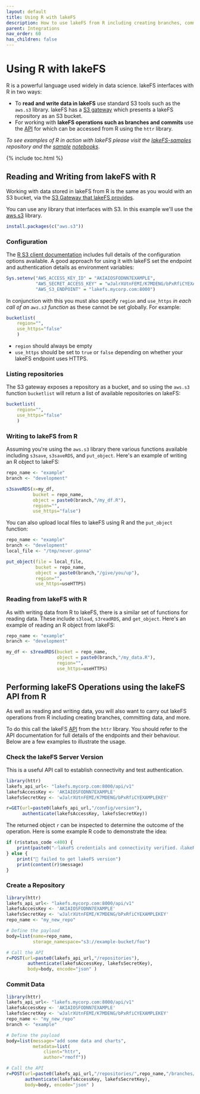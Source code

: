 ```yaml
---
layout: default
title: Using R with lakeFS
description: How to use lakeFS from R including creating branches, committing changes, and merging.
parent: Integrations
nav_order: 60
has_children: false
---
```


# Using R with lakeFS

R is a powerful language used widely in data science. lakeFS interfaces with R in two ways: 

*  To **read and write data in lakeFS** use standard S3 tools such as the `aws.s3` library. lakeFS has a [S3 gateway](https://docs.lakefs.io/understand/architecture.html#s3-gateway) which presents a lakeFS repository as an S3 bucket.
* For working with **lakeFS operations such as branches and commits** use the [API](https://docs.lakefs.io/reference/api.html) for which can be accessed from R using the `httr` library. 

_To see examples of R in action with lakeFS please visit the [lakeFS-samples](https://github.com/treeverse/lakeFS-samples/) repository and the [sample](https://github.com/treeverse/lakeFS-samples/blob/main/00_notebooks/R.ipynb) [notebooks](https://github.com/treeverse/lakeFS-samples/blob/main/00_notebooks/R-weather.ipynb)_.

{% include toc.html %}

## Reading and Writing from lakeFS with R

Working with data stored in lakeFS from R is the same as you would with an S3 bucket, via the [S3 Gateway that lakeFS provides](https://docs.lakefs.io/understand/architecture.html#s3-gateway).

You can use any library that interfaces with S3. In this example we'll use the [aws.s3](https://github.com/cloudyr/aws.s3/tree/master) library.

```r
install.packages(c("aws.s3"))
```

### Configuration 

The [R S3 client documentation](https://github.com/cloudyr/aws.s3/blob/master/man/s3HTTP.Rd) includes full details of the configuration options available. A good approach for using it with lakeFS set the endpoint and authentication details as environment variables: 

```r
Sys.setenv("AWS_ACCESS_KEY_ID" = "AKIAIOSFODNN7EXAMPLE",
           "AWS_SECRET_ACCESS_KEY" = "wJalrXUtnFEMI/K7MDENG/bPxRfiCYEXAMPLEKEY",
           "AWS_S3_ENDPOINT" = "lakefs.mycorp.com:8000")
```

In conjunction with this you must also specify `region` and `use_https` _in each call of an `aws.s3` function_ as these cannot be set globally. For example: 

```r
bucketlist(
    region="",
    use_https="false"
    )
```

* `region` should always be empty
* `use_https` should be set to `true` or `false` depending on whether your lakeFS endpoint uses HTTPS.

### Listing repositories

The S3 gateway exposes a repository as a bucket, and so using the `aws.s3` function `bucketlist` will return a list of available repositories on lakeFS: 

```r
bucketlist(
    region="",
    use_https="false"
    )
```

### Writing to lakeFS from R

Assuming you're using the `aws.s3` library there various functions available including `s3save`, `s3saveRDS`, and `put_object`. Here's an example of writing an R object to lakeFS: 

```r
repo_name <- "example"
branch <- "development"

s3saveRDS(x=my_df, 
          bucket = repo_name, 
          object = paste0(branch,"/my_df.R"), 
          region="",
          use_https="false")
```

You can also upload local files to lakeFS using R and the `put_object` function: 

```r
repo_name <- "example"
branch <- "development"
local_file <- "/tmp/never.gonna"

put_object(file = local_file, 
           bucket = repo_name, 
           object = paste0(branch,"/give/you/up"),
           region="",
           use_https=useHTTPS)
```

### Reading from lakeFS with R

As with writing data from R to lakeFS, there is a similar set of functions for reading data. These include `s3load`, `s3readRDS`, and `get_object`. Here's an example of reading an R object from lakeFS: 

```r
repo_name <- "example"
branch <- "development"

my_df <- s3readRDS(bucket = repo_name, 
                   object = paste0(branch,"/my_data.R"),
                   region="",
                   use_https=useHTTPS)
```

## Performing lakeFS Operations using the lakeFS API from R

As well as reading and writing data, you will also want to carry out lakeFS operations from R including creating branches, committing data, and more. 

To do this call the lakeFS [API](https://docs.lakefs.io/reference/api.html) from the `httr` library. You should refer to the API documentation for full details of the endpoints and their behaviour. Below are a few examples to illustrate the usage. 

### Check the lakeFS Server Version

This is a useful API call to establish connectivity and test authentication. 

```r
library(httr)
lakefs_api_url<- "lakefs.mycorp.com:8000/api/v1"
lakefsAccessKey <- 'AKIAIOSFODNN7EXAMPLE'
lakefsSecretKey <- 'wJalrXUtnFEMI/K7MDENG/bPxRfiCYEXAMPLEKEY'

r=GET(url=paste0(lakefs_api_url,"/config/version"), 
      authenticate(lakefsAccessKey, lakefsSecretKey))
```

The returned object `r` can be inspected to determine the outcome of the operation. Here is some example R code to demonstrate the idea: 

```r
if (r$status_code <400) {
    print(paste0("✅lakeFS credentials and connectivity verified. ℹ️lakeFS version ",content(r)$version))   
} else {
    print("🛑 failed to get lakeFS version")
    print(content(r)$message)
}
```

### Create a Repository

```r
library(httr)
lakefs_api_url<- "lakefs.mycorp.com:8000/api/v1"
lakefsAccessKey <- 'AKIAIOSFODNN7EXAMPLE'
lakefsSecretKey <- 'wJalrXUtnFEMI/K7MDENG/bPxRfiCYEXAMPLEKEY'
repo_name <- "my_new_repo"

# Define the payload
body=list(name=repo_name, 
          storage_namespace="s3://example-bucket/foo")

# Call the API
r=POST(url=paste0(lakefs_api_url,"/repositories"), 
        authenticate(lakefsAccessKey, lakefsSecretKey),
        body=body, encode="json" )
```

### Commit Data

```r
library(httr)
lakefs_api_url<- "lakefs.mycorp.com:8000/api/v1"
lakefsAccessKey <- 'AKIAIOSFODNN7EXAMPLE'
lakefsSecretKey <- 'wJalrXUtnFEMI/K7MDENG/bPxRfiCYEXAMPLEKEY'
repo_name <- "my_new_repo"
branch <- "example"

# Define the payload
body=list(message="add some data and charts", 
          metadata=list(
              client="httr", 
              author="rmoff"))

# Call the API
r=POST(url=paste0(lakefs_api_url,"/repositories/",repo_name,"/branches/",branch,"/commits"), 
       authenticate(lakefsAccessKey, lakefsSecretKey),
       body=body, encode="json" )
```